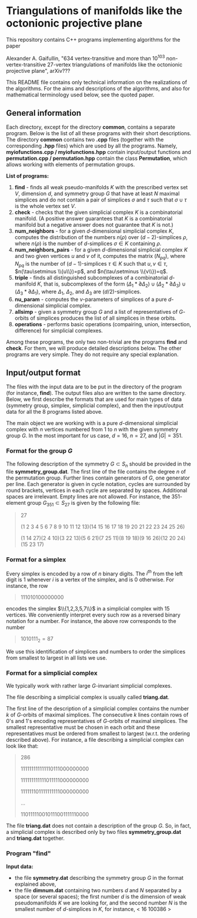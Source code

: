 # Triangulations of manifolds like the octonionic projective plane

This repository contains C++ programs implementing algorithms for the paper 

Alexander A. Gaifullin, "634 vertex-transitive and more than $10^{103}$ non-vertex-transitive 27-vertex triangulations of manifolds like the octonionic projective plane", arXiv???

This README file contains only technical information on the realizations of the algorithms. For the aims and descriptions of the algorithms, and also for mathematical terminology used below, see the quoted paper.

## General information

Each directory, except for the directory **common**, contains a separate program. Below is the list of all these programs with their short descriptions. The directory **common** contains two **.cpp** files (together with the corresponding **.hpp** files) which are used by all the programs. Namely, **myiofunctions.cpp / myiofunctions.hpp** contain input/output functions and **permutation.cpp / permutation.hpp** contain the class **Permutation**, which allows working with elements of permutation groups.

**List of programs:**

1. **find** - finds all weak pseudo-manifolds $K$ with the prescribed vertex set $V$, dimension $d$, and symmetry group $G$ that have at least $N$ maximal simplices and do not contain a pair of simplices $\sigma$ and $\tau$ such that $\sigma\cup\tau$ is the whole vertex set $V$. 
2. **check** - checks that the given simplicial complex $K$ is a combinatorial manifold. (A positive answer guarantees that $K$ is a combinatorial manifold but a negative answer does not guarantee that $K$ is not.)
3. **num_neighbors** - for a given $d$-dimensional simplicial complex $K$, computes the distribution of the numbers $n(\rho)$ over $(d-2)$-simplices $\rho$, where $n(\rho)$ is the number of $d$-simplices $\sigma\in K$ containing $\rho$. 
4. **num_neighbors_pairs** - for a given $d$-dimensional simplicial complex $K$ and two given vertices $u$ and $v$ of it, computes the matrix $(N_{pq})$, where $N_{pq}$ is the number of $(d-1)$-simplices $\tau\in K$ such that $u,v\in\tau$, $n(\tau\setminus \\{u\\})=p$, and $n(\tau\setminus \\{v\\})=q$. 
5. **triple** - finds all distinguished subcomplexes of a combinatorial $d$-manifold $K$, that is, subcomplexes of the form $(\Delta_1*\partial\Delta_2)\cup(\Delta_2*\partial\Delta_3)\cup(\Delta_3*\partial\Delta_1)$, where $\Delta_1$, $\Delta_2$, and $\Delta_3$ are $(d/2)$-simplices.
6. **nu_param** - computes the $\nu$-parameters of simplices of a pure $d$-dimensional simplicial complex.
7. **allsimp** - given a symmetry group $G$ and a list of representatives of $G$-orbits of simplices produces the list of all simplices in these orbits.
8. **operations** - performs basic operations (compairing, union, intersection, difference) for simplicial complexes.  

Among these programs, the only two non-trivial are the programs **find** and **check**. For them, we will produce detailed descriptions below. The other programs are very simple. They do not require any special explanation.

## Input/output format

The files with the input data are to be put in the directory of the program (for instance, **find**). The output files also are written to the same directory. Below, we first describe the formats that are used for main types of data (symmetry group, simplex, simplicial complex), and then the input/output data for all the 8 programs listed above. 

The main object we are working with is a pure $d$-dimensional simplicial complex with $n$ vertices numbered from $1$ to $n$ with the given symmetry group $G$. In the most important for us case, $d=16$, $n=27$, and $|G|=351$. 

### Format for the group $G$

The following description of the symmetry $G\subset S_n$ should be provided in the file **symmetry_group.dat**. The first line of the file contains the degree $n$ of the permutation group. Further lines contain generators of $G$, one generator per line. Each generator is given in cycle notation, cycles are surrounded by round brackets, vertices in each cycle are separated by spaces. Additional spaces are irrelevant. Empty lines are not allowed.  For instance, the $351$-element group $G_{351}\subset S_{27}$ is given by the following file:

>27
>
>(1 2 3 4 5 6 7 8 9 10 11 12 13)(14 15 16 17 18 19 20 21 22 23 24 25 26)
>
>(1 14 27)(2 4 10)(3 22 13)(5 6 21)(7 25 11)(8 19 18)(9 16 26)(12 20 24)(15 23 17)

### Format for a simplex

Every simplex is encoded by a row of $n$ binary digits. The $i^{th}$ from the left digit is 1 whenever $i$ is a vertex of the simplex, and is 0 otherwise. For instance, the row

>111010100000000

encodes the simplex $\\{1,2,3,5,7\\}$ in a simplicial complex with 15 vertices. We conveniently interpret every such 
row as a reversed binary notation for a number. For instance, the above row corresponds to the number

> $1010111_2=87$ 

We use this identification of simplices and numbers to order the simplices from smallest to largest in all lists we use.

### Format for a simplicial complex

We typically work with rather large $G$-invariant simplicial complexes.

The file describing a simplicial complex is usually called **triang.dat**.

The first line of the description of a simplicial complex contains the number $k$ of $G$-orbits of maximal simplices. The consecutive $k$ lines contain rows of 0's and 1's encoding representatives of $G$-orbits of maximal simplices. The smallest representative must be chosen in each orbit and these representatives must be ordered from smallest to largest (w.r.t. the ordering described above). For instance, a file describing a simplicial complex can look like that:

>286
>
>111111111111110111000000000
>
>111111111111011111000000000
>
>111111101111111111000000000
>
>...
>
>110111110010111001111110000

The file **triang.dat** does not contain a description of the group $G$. So, in fact, a simplicial complex is described only by two files **symmetry_group.dat** and **triang.dat** together. 

### Program "find"

**Input data:**

+ the file **symmetry.dat** describing the symmetry group $G$ in the format explained above,
+ the file **dimnum.dat** containing two numbers $d$ and $N$ separated by a space (or several spaces); the first number $d$ is the dimension of weak pseudomanifolds $K$ we are looking for, and the second number $N$ is the smallest number of $d$-simplices in $K$, for instance,
< 16  100386 >

